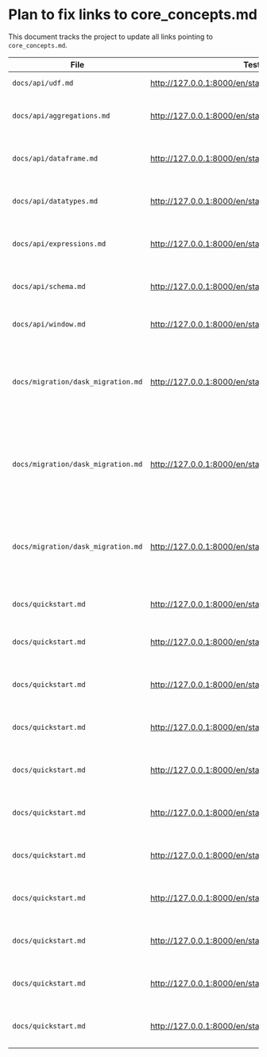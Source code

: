 # Plan to fix links to core_concepts.md

This document tracks the project to update all links pointing to `core_concepts.md`.

| File | Test Link | Link | New Link | Status |
|---|---|---|---|---|
| `docs/api/udf.md` | http://127.0.0.1:8000/en/stable/api/udf/ | `../core_concepts.md#user-defined-functions-udf` | `../custom-code/udfs.md` | Done ([PR #5022](https://github.com/Eventual-Inc/Daft/pull/5022)) |
| `docs/api/aggregations.md` | http://127.0.0.1:8000/en/stable/api/aggregations/ | `../core_concepts.md#aggregations-and-grouping` | | Done - Line Removed Entirely |
| `docs/api/dataframe.md` | http://127.0.0.1:8000/en/stable/api/dataframe/ | `../core_concepts.md#dataframe` | | Done - Redundant Line Removed |
| `docs/api/datatypes.md` | http://127.0.0.1:8000/en/stable/api/datatypes/ | `../core_concepts.md#datatypes` | | Done - Redundant Line Removed |
| `docs/api/expressions.md` | http://127.0.0.1:8000/en/stable/api/expressions/ | `../core_concepts.md#expressions` | | Done - Redundant Line Removed |
| `docs/api/schema.md` | http://127.0.0.1:8000/en/stable/api/schema/ | `../core_concepts.md#schemas-and-types` | | Done - Redundant Line Removed |
| `docs/api/window.md` | http://127.0.0.1:8000/en/stable/api/window/ | `../core_concepts.md/#window-functions` | `../examples/window-functions.md` | Done - Redirected to Tutorial |
| `docs/migration/dask_migration.md` | http://127.0.0.1:8000/en/stable/migration/dask_migration/ | `../core_concepts.md#expressions` | `../api/expressions.md` | File Removed - Both files were redirected and have been deleted |
| `docs/migration/dask_migration.md` | http://127.0.0.1:8000/en/stable/migration/dask_migration/ | `../core_concepts.md#datatypes` | `../api/datatypes.md` | File Removed - Both files were redirected and have been deleted |
| `docs/migration/dask_migration.md` | http://127.0.0.1:8000/en/stable/migration/dask_migration/ | `../core_concepts.md#user-defined-functions-udf` | `../custom-code/udfs.md` | File Removed - Both files were redirected and have been deleted |
| `docs/quickstart.md` | http://127.0.0.1:8000/en/stable/quickstart/ | `core_concepts.md#expressions` (line 292) | `api/expressions.md` | Done - Link Updated |
| `docs/quickstart.md` | http://127.0.0.1:8000/en/stable/quickstart/ | `core_concepts.md#dataframe` (line 518) | | Done - Entire Section Removed |
| `docs/quickstart.md` | http://127.0.0.1:8000/en/stable/quickstart/ | `core_concepts.md#expressions` (line 519) | | Done - Entire Section Removed |
| `docs/quickstart.md` | http://127.0.0.1:8000/en/stable/quickstart/ | `core_concepts.md#reading-data` (line 520) | | Done - Entire Section Removed |
| `docs/quickstart.md` | http://127.0.0.1:8000/en/stable/quickstart/ | `core_concepts.md#reading-data` (line 521) | | Done - Entire Section Removed |
| `docs/quickstart.md` | http://127.0.0.1:8000/en/stable/quickstart/ | `core_concepts.md#datatypes` (line 522) | | Done - Entire Section Removed |
| `docs/quickstart.md` | http://127.0.0.1:8000/en/stable/quickstart/ | `core_concepts.md#sql` (line 523) | | Done - Entire Section Removed |
| `docs/quickstart.md` | http://127.0.0.1:8000/en/stable/quickstart/ | `core_concepts.md#aggregations-and-grouping` (line 524) | | Done - Entire Section Removed |
| `docs/quickstart.md` | http://127.0.0.1:8000/en/stable/quickstart/ | `core_concepts.md#window-functions` (line 525) | | Done - Entire Section Removed |
| `docs/quickstart.md` | http://127.0.0.1:8000/en/stable/quickstart/ | `core_concepts.md#user-defined-functions-udf` (line 526) | | Done - Entire Section Removed |
| `docs/quickstart.md` | http://127.0.0.1:8000/en/stable/quickstart/ | `core_concepts.md#multimodal-data` (line 527) | | Done - Entire Section Removed |
